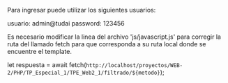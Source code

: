  Para ingresar puede utilizar los siguientes usuarios:

usuario: admin@tudai
password: 123456

Es necesario modificar la linea  del archivo 'js/javascript.js' para corregir la ruta del llamado fetch
para que corresponda a su ruta local donde se encuentre el template.

let respuesta = await fetch(`http://localhost/proyectos/WEB-2/PHP/TP_Especial_1/TPE_Web2_1/filtrado/${metodo}`);